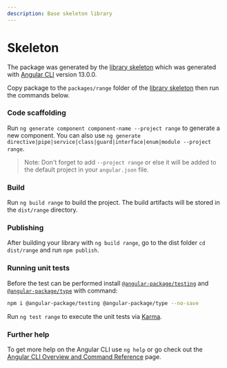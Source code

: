 ```yaml
---
description: Base skeleton library
---
```


# Skeleton

The package was generated by the [library skeleton](https://github.com/angular-package/skeleton) which was generated with [Angular CLI](https://github.com/angular/angular-cli) version 13.0.0.&#x20;

Copy package to the `packages/range` folder of the [library skeleton](https://github.com/angular-package/skeleton) then run the commands below.

### Code scaffolding

Run `ng generate component component-name --project range` to generate a new component. You can also use `ng generate directive|pipe|service|class|guard|interface|enum|module --project range`.

> Note: Don't forget to add `--project range` or else it will be added to the default project in your `angular.json` file.

### Build

Run `ng build range` to build the project. The build artifacts will be stored in the `dist/range` directory.

### **Publishing**

After building your library with `ng build range`, go to the dist folder `cd dist/range` and run `npm publish`.

### **Running unit tests**

Before the test can be performed install [`@angular-package/testing`](https://github.com/angular-package/testing) and [`@angular-package/type`](https://type.angular-package.dev) with command:&#x20;

```bash
npm i @angular-package/testing @angular-package/type --no-save
```

Run `ng test range` to execute the unit tests via [Karma](https://karma-runner.github.io).

### Further help

To get more help on the Angular CLI use `ng help` or go check out the [Angular CLI Overview and Command Reference](https://angular.io/cli) page.
